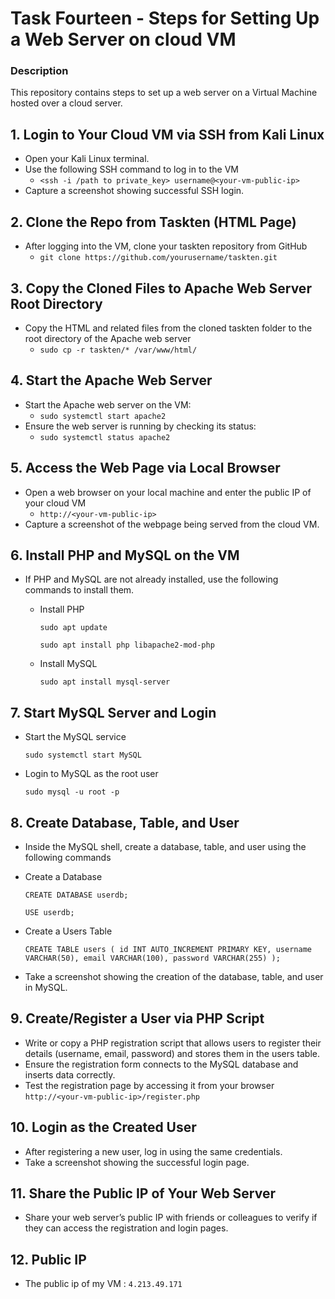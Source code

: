 # Task Fourteen - Steps for Setting Up a Web Server on cloud VM
  ### Description
  This repository contains steps to set up a web server on a Virtual Machine hosted over a cloud server.

## 1. Login to Your Cloud VM via SSH from Kali Linux
   - Open your Kali Linux terminal.
   - Use the following SSH command to log in to the VM
     - `<ssh -i /path to private_key> username@<your-vm-public-ip>`
   -  Capture a screenshot showing successful SSH login.

## 2. Clone the Repo from Taskten (HTML Page)
   - After logging into the VM, clone your taskten repository from GitHub
     - `git clone https://github.com/yourusername/taskten.git`

## 3. Copy the Cloned Files to Apache Web Server Root Directory
   - Copy the HTML and related files from the cloned taskten folder to the root directory of the Apache web server
     - `sudo cp -r taskten/* /var/www/html/`

## 4. Start the Apache Web Server
   - Start the Apache web server on the VM:
     - `sudo systemctl start apache2`
   - Ensure the web server is running by checking its status:
     - `sudo systemctl status apache2`

## 5. Access the Web Page via Local Browser
   - Open a web browser on your local machine and enter the public IP of your cloud VM
     - `http://<your-vm-public-ip>`
   - Capture a screenshot of the webpage being served from the cloud VM.

## 6. Install PHP and MySQL on the VM
   - If PHP and MySQL are not already installed, use the following commands to install them.
     
       - Install PHP
         
         `sudo apt update`
         
         `sudo apt install php libapache2-mod-php`
   
       - Install MySQL
        
         `sudo apt install mysql-server`

## 7. Start MySQL Server and Login
   - Start the MySQL service
    
      `sudo systemctl start MySQL`
      
   - Login to MySQL as the root user
   
      `sudo mysql -u root -p`

## 8. Create Database, Table, and User
   - Inside the MySQL shell, create a database, table, and user using the following commands

   - Create a Database
    
     `CREATE DATABASE userdb;`
     
     `USE userdb;`

   - Create a Users Table

      ``
       CREATE TABLE users (
       id INT AUTO_INCREMENT PRIMARY KEY,
       username VARCHAR(50),
       email VARCHAR(100),
       password VARCHAR(255)
       );
       `` 

   - Take a screenshot showing the creation of the database, table, and user in MySQL.

## 9. Create/Register a User via PHP Script
   - Write or copy a PHP registration script that allows users to register their details (username, email, password) and stores them in the users table.
   - Ensure the registration form connects to the MySQL database and inserts data correctly.
   - Test the registration page by accessing it from your browser
     `http://<your-vm-public-ip>/register.php`

## 10. Login as the Created User
   - After registering a new user, log in using the same credentials.
   - Take a screenshot showing the successful login page.

## 11. Share the Public IP of Your Web Server
   - Share your web server’s public IP with friends or colleagues to verify if they can access the registration and login pages.

## 12. Public IP
   - The public ip of my VM : `4.213.49.171`

